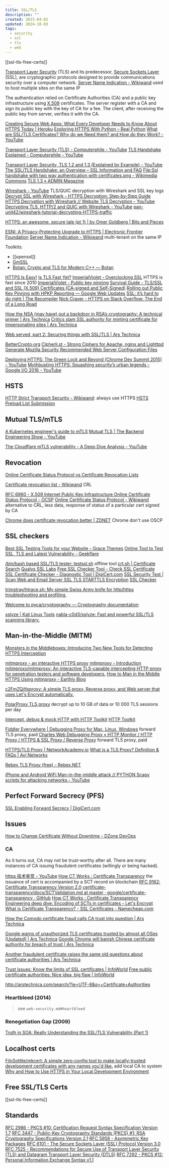 ```yaml
---
title: SSL/TLS
description: ""
created: 2015-04-02
updated: 2024-10-03
tags:
  - security
  - ssl
  - tls
  - web
---
```


[[ssl-tls-free-certs]]

[Transport Layer Security](http://omni.wikiwand.com/en/Transport_Layer_Security) (TLS) and its predecessor, [Secure Sockets Layer](https://www.digicert.com/ssl.htm) (SSL), are cryptographic protocols designed to provide communications security over a computer network.
[Server Name Indication - Wikiwand](https://omni.wikiwand.com/en/Server_Name_Indication) used to host multiple sites on the same IP

The authentication relied on Certificate Authorities (CA) and a public key infrastructure using [X.509](http://omni.wikiwand.com/en/X.509) certificates.
The server register with a CA and sign its public key with the key of CA for a fee. The client, after receiving the public key from server, verifies it with the CA.

[Creating Secure Web Apps: What Every Developer Needs to Know About HTTPS Today | Heroku](https://www.heroku.com/tech-sessions/creating-secure-web-apps)
[Exploring HTTPS With Python – Real Python](https://realpython.com/python-https/)
[What are SSL/TLS Certificates? Why do we Need them? and How do they Work? - YouTube](https://www.youtube.com/watch?v=r1nJT63BFQ0)

[Transport Layer Security (TLS) - Computerphile - YouTube](https://www.youtube.com/watch?v=0TLDTodL7Lc)
[TLS Handshake Explained - Computerphile - YouTube](https://www.youtube.com/watch?v=86cQJ0MMses)

[Transport Layer Security, TLS 1.2 and 1.3 (Explained by Example) - YouTube](https://www.youtube.com/watch?v=AlE5X1NlHgg)
[The SSL/TLS Handshake: an Overview – SSL Information and FAQ](https://info.ssl.com/tls-handshake/)
[File:Ssl handshake with two way authentication with certificates.png - Wikimedia Commons](https://commons.wikimedia.org/wiki/File:Ssl_handshake_with_two_way_authentication_with_certificates.png)
[TLS 1.3 » ADMIN Magazine](http://www.admin-magazine.com/Articles/TLS-1.3-and-the-return-of-common-sense)

[Wireshark - YouTube](https://www.youtube.com/playlist?list=PLhfrWIlLOoKMO9-7NxYN3TxCdcDecwOtj) TLS/QUIC decryption with Wireshark and SSL key logs
[Decrypt SSL with Wireshark - HTTPS Decryption: Step-by-Step Guide](https://www.comparitech.com/net-admin/decrypt-ssl-with-wireshark/)
[HTTPS Decryption with Wireshark // Website TLS Decryption - YouTube](https://www.youtube.com/watch?v=GMNOT1aZmD8)
[Decrypting TLS, HTTP/2 and QUIC with Wireshark - YouTube](https://www.youtube.com/watch?v=yodDbgoCnLM)
[pan-unit42/wireshark-tutorial-decrypting-HTTPS-traffic](https://github.com/pan-unit42/wireshark-tutorial-decrypting-HTTPS-traffic)

[HTTPS: an awesome, secure tale (pt 1) | by Omer Goldberg | Bits and Pieces](https://blog.bitsrc.io/https-an-awesome-secure-tale-pt-1-32d2ba5ac0c1)

[ESNI: A Privacy-Protecting Upgrade to HTTPS | Electronic Frontier Foundation](https://www.eff.org/deeplinks/2018/09/esni-privacy-protecting-upgrade-https)
[Server Name Indication - Wikiwand](https://omni.wikiwand.com/en/Server_Name_Indication) multi-tenant on the same IP

Toolkits:

- [[openssl]]
- [GmSSL](http://gmssl.org/docs/quickstart.html)
- [Botan: Crypto and TLS for Modern C++ — Botan](https://botan.randombit.net/)

[HTTPS Is Easy!](https://httpsiseasy.com/)
[Is TLS Fast Yet?](https://istlsfastyet.com/)
[ImperialViolet - Overclocking SSL](https://www.imperialviolet.org/2010/06/25/overclocking-ssl.html) HTTPS is fast since 2010
[ImperialViolet - Public key pinning](https://www.imperialviolet.org/2011/05/04/pinning.html)
[Survival Guide - TLS/SSL and SSL (X.509) Certificates (CA-signed and Self-Signed)](http://www.zytrax.com/tech/survival/ssl.html)
[Rolling out Public Key Pinning with HPKP Reporting — Google Web Updates](https://developers.google.com/web/updates/2015/09/HPKP-reporting-with-chrome-46)
[SSL: it’s hard to do right | The Recompiler](https://recompilermag.com/issues/issue-1/ssl-its-hard-to-do-right/)
[Nick Craver - HTTPS on Stack Overflow: The End of a Long Road](https://nickcraver.com/blog/2017/05/22/https-on-stack-overflow/)

[How the NSA (may have) put a backdoor in RSA’s cryptography: A technical primer | Ars Technica](http://arstechnica.com/security/2014/01/how-the-nsa-may-have-put-a-backdoor-in-rsas-cryptography-a-technical-primer/)
[Critics slam SSL authority for minting certificate for impersonating sites | Ars Technica](http://arstechnica.com/business/2012/02/critics-slam-ssl-authority-for-minting-cert-used-to-impersonate-sites/)

[Web served, part 2: Securing things with SSL/TLS | Ars Technica](http://arstechnica.com/information-technology/2012/11/securing-your-web-server-with-ssltls/)

[BetterCrypto⋅org](https://bettercrypto.org/)
[Cipherli.st - Strong Ciphers for Apache, nginx and Lighttpd](https://cipherli.st/)
[Generate Mozilla Security Recommended Web Server Configuration Files](https://mozilla.github.io/server-side-tls/ssl-config-generator/)

[Deploying HTTPS: The Green Lock and Beyond (Chrome Dev Summit 2015) - YouTube](https://www.youtube.com/watch?v=9WuP4KcDBpI)
[Mythbusting HTTPS: Squashing security’s urban legends - Google I/O 2016 - YouTube](https://www.youtube.com/watch?v=YMfW1bfyGSY)

## HSTS

[HTTP Strict Transport Security - Wikiwand](http://omni.wikiwand.com/en/HTTP_Strict_Transport_Security): always use HTTPS
[HSTS Preload List Submission](https://hstspreload.appspot.com/)

## Mutual TLS/mTLS

[A Kubernetes engineer's guide to mTLS](https://buoyant.io/mtls-guide/)
[Mutual TLS | The Backend Engineering Show - YouTube](https://www.youtube.com/watch?v=KwpV-ICpkc4)

[The Cloudflare mTLS vulnerability - A Deep Dive Analysis - YouTube](https://www.youtube.com/watch?v=xsLqf1Qomn0)

## Revocation

[Online Certificate Status Protocol vs Certificate Revocation Lists](https://www.encryptionconsulting.com/ocsp-vs-crl/#:~:text=OCSP%20can%20be%20used%20to,link%20or%20an%20LDAP%20server.)

[Certificate revocation list - Wikiwand](https://omni.wikiwand.com/en/Certificate_revocation_list) CRL

[RFC 6960 - X.509 Internet Public Key Infrastructure Online Certificate Status Protocol - OCSP](https://datatracker.ietf.org/doc/html/rfc6960)
[Online Certificate Status Protocol - Wikiwand](https://omni.wikiwand.com/en/Online_Certificate_Status_Protocol) alternative to CRL, less data, response of status of a particular cert signed by CA

[Chrome does certificate revocation better | ZDNET](https://www.zdnet.com/article/chrome-does-certificate-revocation-better/)
Chrome don't use OSCP

## SSL checkers

[Best SSL Testing Tools for your Website - Grace Themes](https://gracethemes.com/best-ssl-testing-tools-for-your-website/amp/)
[Online Tool to Test SSL, TLS and Latest Vulnerability - Geekflare](https://geekflare.com/ssl-test-certificate/)

[/bin/bash based SSL/TLS tester: testssl.sh](https://testssl.sh/) offline tool
[crt.sh | Certificate Search](https://crt.sh/)
[Qualys SSL Labs](https://www.ssllabs.com/)
[Free SSL Checker Tool - Check SSL Certificate](https://www.thesslstore.com/ssltools/ssl-checker.php)
[SSL Certificate Checker - Diagnostic Tool | DigiCert.com](https://www.digicert.com/help/)
[SSL Security Test | Scan Web and Email Server SSL TLS STARTTLS Encryption](https://www.immuniweb.com/ssl/)
[SSL Checker](https://www.sslshopper.com/ssl-checker.html?hostname=)

[trimstray/htrace.sh: My simple Swiss Army knife for http/https troubleshooting and profiling.](https://github.com/trimstray/htrace.sh)

[Welcome to pyca/cryptography — Cryptography documentation](https://cryptography.io/en/latest/)

[sslyze | Kali Linux Tools](https://www.kali.org/tools/sslyze/)
[nabla-c0d3/sslyze: Fast and powerful SSL/TLS scanning library.](https://github.com/nabla-c0d3/sslyze)

## Man-in-the-Middle (MITM)

[Monsters in the Middleboxes: Introducing Two New Tools for Detecting HTTPS Interception](https://blog.cloudflare.com/monsters-in-the-middleboxes/amp/)

[mitmproxy - an interactive HTTPS proxy](https://mitmproxy.org/)
[mitmproxy - Introduction](https://docs.mitmproxy.org/stable/)
[mitmproxy/mitmproxy: An interactive TLS-capable intercepting HTTP proxy for penetration testers and software developers.](https://github.com/mitmproxy/mitmproxy)
[How to Man in the Middle HTTPS Using mitmproxy - Earthly Blog](https://earthly.dev/blog/mitmproxy/)

[c2FmZQ/tlsproxy: A simple TLS proxy, Reverse proxy, and Web server that uses Let's Encrypt automatically.](https://github.com/c2FmZQ/tlsproxy)

[PolarProxy TLS proxy](https://www.netresec.com/?page=PolarProxy) decrypt up to 10 GB of data or 10 000 TLS sessions per day

[Intercept, debug & mock HTTP with HTTP Toolkit](https://httptoolkit.com/)
[HTTP Toolkit](https://github.com/httptoolkit)

[Fiddler Everywhere | Debugging Proxy for Mac, Linux, Windows](https://www.telerik.com/fiddler/fiddler-everywhere) forward TLS proxy, paid
[Charles Web Debugging Proxy • HTTP Monitor / HTTP Proxy / HTTPS & SSL Proxy / Reverse Proxy](https://www.charlesproxy.com/) forward TLS proxy, paid

[HTTPS/TLS Proxy | NetworkAcademy.io](https://www.networkacademy.io/ccie-enterprise/sdwan/https-tls-proxy)
[What is a TLS Proxy? Definition & FAQs | Avi Networks](https://avinetworks.com/glossary/tls-proxy/)

[Rebex TLS Proxy (free) - Rebex.NET](https://www.rebex.net/tls-proxy/)

[iPhone and Android WiFi Man-in-the-middle attack // PYTHON Scapy scripts for attacking networks - YouTube](https://www.youtube.com/watch?v=O1jpck31Ask)

## Perfect Forward Secrecy (PFS)

[SSL Enabling Forward Secrecy | DigiCert.com](https://www.digicert.com/ssl-support/ssl-enabling-perfect-forward-secrecy.htm)

## Issues

[How to Change Certificate Without Downtime - DZone DevOps](https://dzone.com/articles/How-To-Change-Certificate-Without-Downtime)

### CA

As it turns out, CA may not be trust-worthy after all. There are many instances of CA issuing fraudulent certificates (willingly or being hacked).

[https 技术鉴赏 - YouTube](https://www.youtube.com/watch?v=vVbLSba6vOI)
[How CT Works : Certificate Transparency](https://certificate.transparency.dev/howctworks/) the issuance of cert is accompanied by a SCT record on blockchain
[RFC 9162: Certificate Transparency Version 2.0](https://www.rfc-editor.org/rfc/rfc9162.html)
[certificate-transparency/docs/SCTValidation.md at master · google/certificate-transparency · GitHub](https://github.com/google/certificate-transparency/blob/master/docs/SCTValidation.md)
[How CT Works : Certificate Transparency](https://certificate.transparency.dev/howctworks/)
[Engineering deep dive: Encoding of SCTs in certificates - Let's Encrypt](https://letsencrypt.org/2018/04/04/sct-encoding.html)
[What is Certificate Transparency? - SSL Certificates - Namecheap.com](https://www.namecheap.com/support/knowledgebase/article.aspx/9588/38/what-is-certificate-transparency/)

[How the Comodo certificate fraud calls CA trust into question | Ars Technica](http://arstechnica.com/security/2011/03/how-the-comodo-certificate-fraud-calls-ca-trust-into-question/)

[Google warns of unauthorized TLS certificates trusted by almost all OSes [Updated] | Ars Technica](http://arstechnica.com/security/2015/03/google-warns-of-unauthorized-tls-certificates-trusted-by-almost-all-oses/)
[Google Chrome will banish Chinese certificate authority for breach of trust | Ars Technica](http://arstechnica.com/security/2015/04/google-chrome-will-banish-chinese-certificate-authority-for-breach-of-trust/)

[Another fraudulent certificate raises the same old questions about certificate authorities | Ars Technica](http://arstechnica.com/security/2011/08/earlier-this-year-an-iranian/)

[Trust issues: Know the limits of SSL certificates | InfoWorld](http://www.infoworld.com/article/3187174/internet/trust-issues-know-the-limits-of-ssl-certificates.html)
[Free public certificate authorities: Nice idea, big flaw | InfoWorld](http://www.infoworld.com/article/3185484/security/free-public-certificate-authorities-nice-idea-big-flaw.html)

<http://arstechnica.com/search/?ie=UTF-8&q=+Certificate+Authorities>

### Heartbleed (2014)

> see `web-security.md#heartbleed`

### Renegotiation Gap (2009)

[Truth in SOA: Really Understanding the SSL/TLS Vulnerability (Part 1)](http://soatruth.blogspot.hk/2009/12/really-understanding-ssltls.html)

## Localhost certs

[FiloSottile/mkcert: A simple zero-config tool to make locally-trusted development certificates with any names you'd like.](https://github.com/FiloSottile/mkcert) add local CA to system
[Why and How to Use HTTPS in Your Local Development Environment](https://auth0.com/blog/using-https-in-your-development-environment/)

## Free SSL/TLS Certs

[[ssl-tls-free-certs]]

## Standards

[RFC 2986 - PKCS #10: Certification Request Syntax Specification Version 1.7](http://tools.ietf.org/html/rfc2986)
[RFC 3447 - Public-Key Cryptography Standards (PKCS) #1: RSA Cryptography Specifications Version 2.1](http://tools.ietf.org/html/rfc3447)
[RFC 5958 - Asymmetric Key Packages](http://tools.ietf.org/html/rfc5958)
[RFC 6101 - The Secure Sockets Layer (SSL) Protocol Version 3.0](http://tools.ietf.org/html/rfc6101)
[RFC 7525 - Recommendations for Secure Use of Transport Layer Security (TLS) and Datagram Transport Layer Security (DTLS)](https://tools.ietf.org/html/rfc7525)
[RFC 7292 - PKCS #12: Personal Information Exchange Syntax v1.1](http://tools.ietf.org/html/rfc7292)
